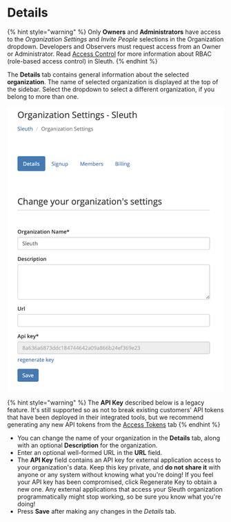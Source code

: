 # Details

{% hint style="warning" %}
Only **Owners** and **Administrators** have access to the _Organization Settings_ and _Invite People_ selections in the Organization dropdown. Developers and Observers must request access from an Owner or Administrator. Read [Access Control](../access-control.md) for more information about RBAC (role-based access control) in Sleuth.
{% endhint %}

The **Details** tab contains general information about the selected **organization**. The name of selected organization is displayed at the top of the sidebar. Select the dropdown to select a different organization, if you belong to more than one.

![](../../.gitbook/assets/org-details.png)



{% hint style="warning" %}
The **API Key** described below is a legacy feature. It's still supported so as not to break existing customers' API tokens that have been deployed in their integrated tools, but we recommend generating any new API tokens from the [Access Tokens](access-tokens.md) tab
{% endhint %}

* You can change the name of your organization in the **Details** tab, along with an optional **Description** for the organization.
* Enter an optional well-formed URL in the **URL** field.
* The **API Key** field contains an API key for external application access to your organization's data. Keep this key private, and **do not share it** with anyone or any system without knowing what you're doing! If you feel your API key has been compromised, click Regenerate Key to obtain a new one. Any external applications that access your Sleuth organization programmatically might stop working, so be sure you know what you're doing!
* Press **Save** after making any changes in the _Details_ tab.
